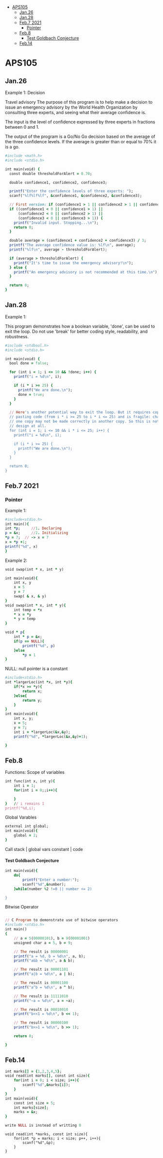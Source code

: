 <!-- @import "[TOC]" {cmd="toc" depthFrom=1 depthTo=6 orderedList=false} -->

<!-- code_chunk_output -->

- [APS105](#aps105)
  - [Jan.26](#jan26)
  - [Jan.28](#jan28)
  - [Feb.7 2021](#feb7-2021)
    - [Pointer](#pointer)
  - [Feb.8](#feb8)
      - [Test Goldbach Conjecture](#test-goldbach-conjecture)
  - [Feb.14](#feb14)

<!-- /code_chunk_output -->

# APS105

## Jan.26

Example 1: Decision

Travel advisory
The purpose of this program is to help make a decision to issue an emergency advisory by the World Health Organization
by consulting three experts, and seeing what their average confidence is.

The input is the level of confidence expressed by three experts in fractions between 0 and 1.

The output of the program is a Go/No Go decision based on the
average of the three confidence levels. If the average is greater
than or equal to 70% it is a go.

```ruby
#include <math.h>
#include <stdio.h>

int main(void) {
  const double thresholdForAlert = 0.70;

  double confidence1, confidence2, confidence3;

  printf("Enter the confidence levels of three experts: ");
  scanf("%lf%lf%lf", &confidence1, &confidence2, &confidence3);

  // First version: if (confidence1 > 1 || confidence2 > 1 || confidence3 > 1) {
  if ((confidence1 < 0 || confidence1 > 1) ||
      (confidence2 < 0 || confidence2 > 1) ||
      (confidence3 < 0 || confidence3 > 1)) {
    printf("Invalid input. Stopping...\n");
    return 0;
  }

  double average = (confidence1 + confidence2 + confidence3) / 3;
  printf("The average confidence value is: %lf\n", average);
  printf("%lf\n", average - thresholdForAlert);

  if (average > thresholdForAlert) {
    printf("It's time to issue the emergency advisory!\n");
  } else {
    printf("An emergency advisory is not recommended at this time.\n");
  }

  return 0;
}
```

## Jan.28

Example 1:

This program demonstrates how a boolean variable, 'done', can be used to exit
the loop. Do not use 'break' for better coding style, readability, and
robustness.
```ruby
#include <stdbool.h>
#include <stdio.h>

int main(void) {
  bool done = false;

  for (int i = 1; i <= 10 && !done; i++) {
    printf("i = %d\n", i);

    if (i * i >= 25) {
      printf("We are done.\n");
      done = true;
    }
  }

  // Here's another potential way to exit the loop. But it requires copying and
  // pasting code (from i * i >= 25 to i * i <= 25) and is fragile: changes in
  // one copy may not be made correctly in another copy. So this is not a good
  // design at all.
  for (int i = 1; i <= 10 && i * i <= 25; i++) {
    printf("i = %d\n", i);

    if (i * i >= 25) {
      printf("We are done.\n");
    }
  }

  return 0;
}
```

## Feb.7 2021

### Pointer

Example 1:

```ruby
#include<stdio.h>
int main(){
int *p;     //1. Declaring
p = &x;     //2. Initializing
*p = 7;  // -> x = 7
x = *p +1;
printf("%d", x)
}
```

Example 2:

```ruby
void swap(int * x, int * y)

int main(void){
    int x, y
    x = 5
    y = 7
    swap( & x, & y)
}
void swap(int * x, int * y){
    int temp = *x
    * x = *y
    * y = temp
}

void * p{
    int * p = &x;
    if(p == NULL){
        printf("%d", p)
    }else
        *p = 1
}
```

NULL: null pointer is a constant

```ruby
#include<stdio.h>
int *largerLoc(int *x, int *y){
    if(*x >= *y){
        return x;
    }else{
        return y;
    }
}
int main(void){
    int x, y;
    x = 5;
    y = 7;
    int i = *largerLoc(&x,&y);
    printf("%d", *largerLoc(&x,&y)+1);

}
```

## Feb.8

Functions: Scope of variables

```ruby
int func(int x, int y){
    int i = 1;
    for(int i = 0;;i++){

    }
}   // i remains 1
printf("%d,i);
```

Global Varables

```ruby
external int global;
int main(void){
    global = 2;
}
```

Call stack
|
global vars
constant
|
code

#### Test Goldbach Conjecture

```ruby
int main(void){
    do{
        printf("Enter a number:");
        scanf("%d",&number);
    }while(number %2 !=0 || number <= 2)

}
```

Bitwise Operator

```ruby

// C Program to demonstrate use of bitwise operators
#include <stdio.h>
int main()
{
    // a = 5(00000101), b = 9(00001001)
    unsigned char a = 5, b = 9;

    // The result is 00000001
    printf("a = %d, b = %d\n", a, b);
    printf("a&b = %d\n", a & b);

    // The result is 00001101
    printf("a|b = %d\n", a | b);

    // The result is 00001100
    printf("a^b = %d\n", a ^ b);

    // The result is 11111010
    printf("~a = %d\n", a = ~a);

    // The result is 00010010
    printf("b<<1 = %d\n", b << 1);

    // The result is 00000100
    printf("b>>1 = %d\n", b >> 1);

    return 0;

}
```

## Feb.14

```ruby
int marks[] = {1,2,3,4,5};
void read(int marks[], const int size){
    for(int i = 0; i < size; i++){
        scanf("%d",&marks[i]);
    }
}
int main(void){
    const int size = 5;
    int marks[size];
    marks = &x;
}

write NULL is instead of writting 0
```

```
void read(int *marks, const int size){
    for(int *p = marks; i < size; p++, i++){
        scanf("%d",&p);
    }
}
```
